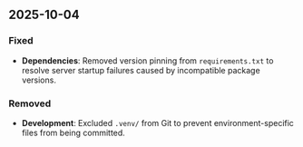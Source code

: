 ## 2025-10-04

### Fixed
- **Dependencies**: Removed version pinning from `requirements.txt` to resolve server startup failures caused by incompatible package versions.
### Removed
- **Development**: Excluded `.venv/` from Git to prevent environment-specific files from being committed.